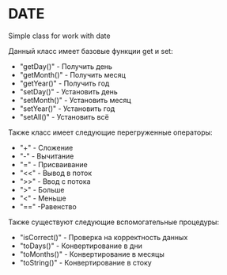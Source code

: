 # DATE
Simple class for work with date


Данный класс имеет базовые функции get и set:
* "getDay()" - Получить день
* "getMonth()" - Получить месяц
* "getYear()" - Получить год
* "setDay()" - Установить день
* "setMonth()" - Установить месяц
* "setYear()" - Установить год
* "setAll()" - Установить всё

Также класс имеет следующие перегруженные операторы:
* "+" - Сложение
* "-" - Вычитание
* "=" - Присваивание
* "<<" - Вывод в поток
* ">>" - Ввод с потока
* ">" - Больше
* "<" - Меньше
* "==" -Равенство

Также существуют следующие вспомогательные процедуры:
* "isCorrect()" - Проверка на корректность данных
* "toDays()" - Конвертирование в дни
* "toMonths()" - Конвертирование в месяцы
* "toString()" - Конвертирование в стоку
